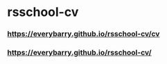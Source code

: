 # rsschool-cv

### https://everybarry.github.io/rsschool-cv/cv
### https://everybarry.github.io/rsschool-cv/
